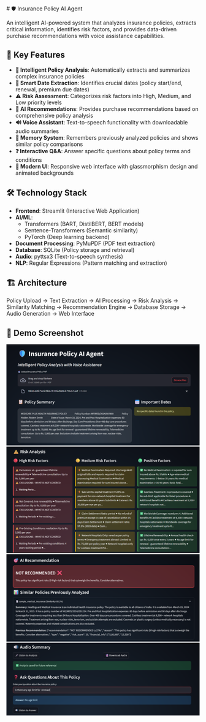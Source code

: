 \# 🛡️ Insurance Policy AI Agent

An intelligent AI-powered system that analyzes insurance policies, extracts critical information, identifies risk factors, and provides data-driven purchase recommendations with voice assistance capabilities.

## 🚀 **Key Features**

- **📄 Intelligent Policy Analysis**: Automatically extracts and summarizes complex insurance policies
- **📅 Smart Date Extraction**: Identifies crucial dates (policy start/end, renewal, premium due dates)
- **⚠️ Risk Assessment**: Categorizes risk factors into High, Medium, and Low priority levels
- **🎯 AI Recommendations**: Provides purchase recommendations based on comprehensive policy analysis
- **🔊 Voice Assistant**: Text-to-speech functionality with downloadable audio summaries
- **🧠 Memory System**: Remembers previously analyzed policies and shows similar policy comparisons
- **❓ Interactive Q&A**: Answer specific questions about policy terms and conditions
- **🎨 Modern UI**: Responsive web interface with glassmorphism design and animated backgrounds

## 🛠️ **Technology Stack**

- **Frontend**: Streamlit (Interactive Web Application)
- **AI/ML**: 
  - Transformers (BART, DistilBERT, BERT models)
  - Sentence-Transformers (Semantic similarity)
  - PyTorch (Deep learning backend)
- **Document Processing**: PyMuPDF (PDF text extraction)
- **Database**: SQLite (Policy storage and retrieval)
- **Audio**: pyttsx3 (Text-to-speech synthesis)
- **NLP**: Regular Expressions (Pattern matching and extraction)

## 🏗️ **Architecture**

Policy Upload → Text Extraction → AI Processing → Risk Analysis →
Similarity Matching → Recommendation Engine → Database Storage →
Audio Generation → Web Interface

## 📸 Demo Screenshot

![Dashboard Screenshot](page-1.png)
![Dashboard Screenshot](page-2.png)
![Dashboard Screenshot](page-3.png)
![Dashboard Screenshot](page-4.png)
